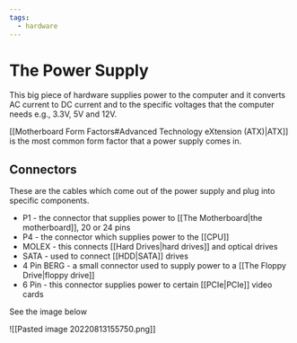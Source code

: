 ```yaml
---
tags:
  - hardware
---
```

# The Power Supply

This big piece of hardware supplies power to the computer and it converts AC current to DC current and to the specific voltages that the computer needs e.g., 3.3V, 5V and 12V.

[[Motherboard Form Factors#Advanced Technology eXtension (ATX)|ATX]] is the most common form factor that a power supply comes in.

## Connectors

These are the cables which come out of the power supply and plug into specific components.

- P1 - the connector that supplies power to [[The Motherboard|the motherboard]], 20 or 24 pins
- P4 - the connector which supplies power to the [[CPU]]
- MOLEX - this connects [[Hard Drives|hard drives]] and optical drives
- SATA - used to connect [[HDD|SATA]] drives
- 4 Pin BERG - a small connector used to supply power to a [[The Floppy Drive|floppy drive]]
- 6 Pin - this connector supplies power to certain [[PCIe|PCIe]] video cards

See the image below

![[Pasted image 20220813155750.png]]
